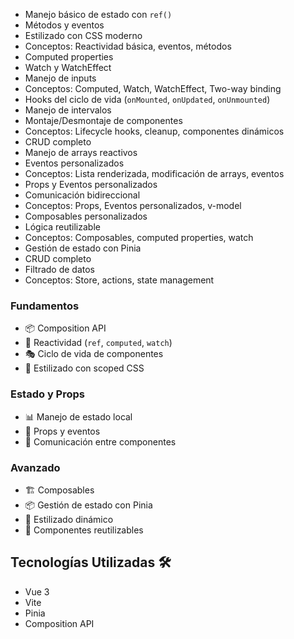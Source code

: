 - Manejo básico de estado con `ref()`
- Métodos y eventos
- Estilizado con CSS moderno
- Conceptos: Reactividad básica, eventos, métodos
- Computed properties
- Watch y WatchEffect
- Manejo de inputs
- Conceptos: Computed, Watch, WatchEffect, Two-way binding
- Hooks del ciclo de vida (`onMounted`, `onUpdated`, `onUnmounted`)
- Manejo de intervalos
- Montaje/Desmontaje de componentes
- Conceptos: Lifecycle hooks, cleanup, componentes dinámicos
- CRUD completo
- Manejo de arrays reactivos
- Eventos personalizados
- Conceptos: Lista renderizada, modificación de arrays, eventos
- Props y Eventos personalizados
- Comunicación bidireccional
- Conceptos: Props, Eventos personalizados, v-model
- Composables personalizados
- Lógica reutilizable
- Conceptos: Composables, computed properties, watch
- Gestión de estado con Pinia
- CRUD completo
- Filtrado de datos
- Conceptos: Store, actions, state management
### Fundamentos
- 📦 Composition API
- 🔄 Reactividad (`ref`, `computed`, `watch`)
- 🎭 Ciclo de vida de componentes
- 🎨 Estilizado con scoped CSS

### Estado y Props
- 📊 Manejo de estado local
- 🔀 Props y eventos
- 📡 Comunicación entre componentes

### Avanzado
- 🏗️ Composables
- 📦 Gestión de estado con Pinia
- 🎨 Estilizado dinámico
- 🧩 Componentes reutilizables

## Tecnologías Utilizadas 🛠️

- Vue 3
- Vite
- Pinia
- Composition API